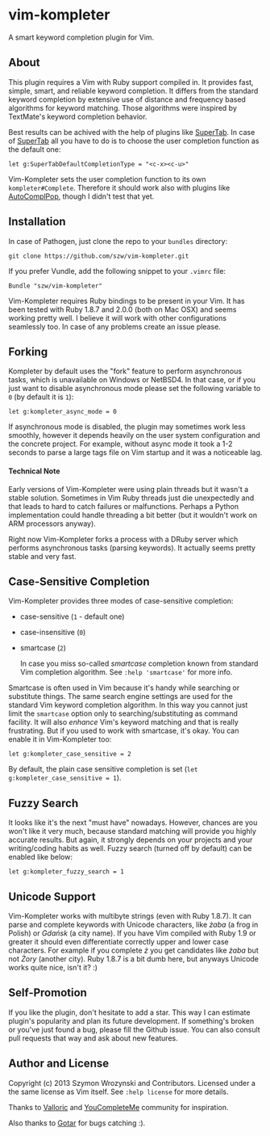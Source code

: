 vim-kompleter
=============

A smart keyword completion plugin for Vim.

About
-----

This plugin requires a Vim with Ruby support compiled in. It provides fast, simple, smart, and
reliable keyword completion. It differs from the standard keyword completion by extensive use of
distance and frequency based algorithms for keyword matching. Those algorithms were inspired by
TextMate's keyword completion behavior.

Best results can be achived with the help of plugins like
[SuperTab](https://github.com/ervandew/supertab). In case of
[SuperTab](https://github.com/ervandew/supertab) all you have to do is to choose the user completion
function as the default one:

    let g:SuperTabDefaultCompletionType = "<c-x><c-u>"

Vim-Kompleter sets the user completion function to its own `kompleter#Complete`. Therefore it should
work also with plugins like [AutoComplPop](http://www.vim.org/scripts/script.php?script_id=1879),
though I didn't test that yet.


Installation
------------

In case of Pathogen, just clone the repo to your `bundles` directory:

    git clone https://github.com/szw/vim-kompleter.git

If you prefer Vundle, add the following snippet to your `.vimrc` file:

    Bundle "szw/vim-kompleter"

Vim-Kompleter requires Ruby bindings to be present in your Vim. It has been tested with Ruby 1.8.7
and 2.0.0 (both on Mac OSX) and seems working pretty well. I believe it will work with other
configurations seamlessly too. In case of any problems create an issue please.


Forking
-------

Kompleter by default uses the "fork" feature to perform asynchronous tasks, which is unavailable
on Windows or NetBSD4. In that case, or if you just want to disable asynchronous mode please set the
following variable to `0` (by default it is `1`):

    let g:kompleter_async_mode = 0

If asynchronous mode is disabled, the plugin may sometimes work less smoothly, however it depends
heavily on the user system configuration and the concrete project. For example, without async mode
it took a 1-2 seconds to parse a large tags file on Vim startup and it was a noticeable lag.


#### Technical Note ####

Early versions of Vim-Kompleter were using plain threads but it wasn't a stable solution. Sometimes
in Vim Ruby threads just die unexpectedly and that leads to hard to catch failures or malfunctions.
Perhaps a Python implementation could handle threading a bit better (but it wouldn't work on ARM
processors anyway).

Right now Vim-Kompleter forks a process with a DRuby server which performs asynchronous tasks (parsing
keywords). It actually seems pretty stable and very fast.


Case-Sensitive Completion
-------------------------

Vim-Kompleter provides three modes of case-sensitive completion:

* case-sensitive (`1` - default one)

* case-insensitive (`0`)

* smartcase (`2`)

  In case you miss so-called _smartcase_ completion known from standard Vim completion algorithm.
  See `:help 'smartcase'` for more info.

Smartcase is often used in Vim because it's handy while searching or substitute things. The same
search engine settings are used for the standard Vim keyword completion algorithm. In this way
you cannot just limit the `smartcase` option only to searching/substituting as command facility.
It will also _enhance_ Vim's keyword matching and that is really frustrating. But if you used to
work with smartcase, it's okay. You can enable it in Vim-Kompleter too:

    let g:kompleter_case_sensitive = 2

By default, the plain case sensitive completion is set (`let g:kompleter_case_sensitive = 1`).


Fuzzy Search
------------

It looks like it's the next "must have" nowadays. However, chances are you won't like it very much,
because standard matching will provide you highly accurate results. But again, it strongly depends
on your projects and your writing/coding habits as well. Fuzzy search (turned off by default) can be
enabled like below:

    let g:kompleter_fuzzy_search = 1


Unicode Support
---------------

Vim-Kompleter works with multibyte strings (even with Ruby 1.8.7). It can parse and complete
keywords with Unicode characters, like _żaba_ (a frog in Polish) or _Gdańsk_ (a city name). If you
have Vim compiled with Ruby 1.9 or greater it should even differentiate correctly upper and lower
case characters. For example if you complete _ż_ you get candidates like _żaba_ but not _Żory_
(another city). Ruby 1.8.7 is a bit dumb here, but anyways Unicode works quite nice, isn't it? :)


Self-Promotion
--------------

If you like the plugin, don't hesitate to add a star. This way I can estimate plugin's popularity
and plan its future development. If something's broken or you've just found a bug, please fill the
Github issue. You can also consult pull requests that way and ask about new features.


Author and License
------------------

Copyright (c) 2013 Szymon Wrozynski and Contributors. Licensed under a the same license as Vim
itself. See `:help license` for more details.

Thanks to [Valloric](https://github.com/Valloric) and
[YouCompleteMe](https://github.com/Valloric/YouCompleteMe) community for inspiration.

Also thanks to [Gotar](https://github.com/gotar) for bugs catching :).
